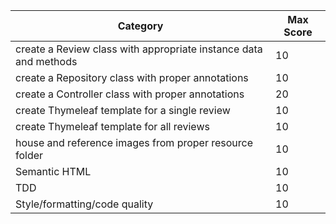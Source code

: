 | Category                                                         | Max Score |
| ---------------------------------------------------------------- | --------- |
| create a Review class with appropriate instance data and methods | 10        |
| create a Repository class with proper annotations                | 10        |
| create a Controller class with proper annotations                | 20        |
| create Thymeleaf template for a single review                    | 10        |
| create Thymeleaf template for all reviews                        | 10        |
| house and reference images from proper resource folder           | 10        |
| Semantic HTML                                                    | 10        |
| TDD                                                              | 10        |
| Style/formatting/code quality                                    | 10        |
